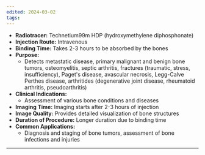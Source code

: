 ```yaml
---
edited: 2024-03-02
tags:
---
```


- **Radiotracer:** Technetium99m HDP (hydroxymethylene diphosphonate)
- **Injection Route:** Intravenous
- **Binding Time:** Takes 2-3 hours to be absorbed by the bones
- **Purpose:**
    - Detects metastatic disease, primary malignant and benign bone tumors, osteomyelitis, septic arthritis, fractures (traumatic, stress, insufficiency), Paget's disease, avascular necrosis, Legg-Calve Perthes disease, arthritides (degenerative joint disease, rheumatoid arthritis, pseudoarthritis)
- **Clinical Indications:**
    - Assessment of various bone conditions and diseases
- **Imaging Time:** Imaging starts after 2-3 hours of injection
- **Image Quality:** Provides detailed visualization of bone structures
- **Duration of Procedure:** Longer duration due to binding time
- **Common Applications:**
    - Diagnosis and staging of bone tumors, assessment of bone infections and injuries


---
